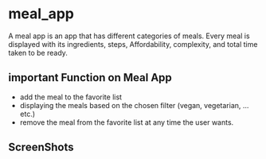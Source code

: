 # meal_app

A meal app is an app that has different categories of meals. Every meal is displayed with its ingredients, steps, Affordability, complexity, and total time taken to be ready.


## important Function on Meal App

- add the meal to the favorite list
- displaying the meals based on the chosen filter (vegan, vegetarian, ... etc.)
- remove the meal from the favorite list at any time the user wants.

## ScreenShots
